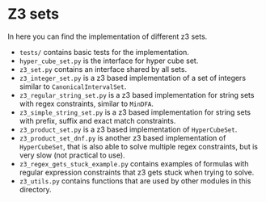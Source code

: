 # Z3 sets

In here you can find the implementation of different z3 sets.

- `tests/` contains basic tests for the implementation.
- `hyper_cube_set.py` is the interface for hyper cube set.
- `z3_set.py` contains an interface shared by all sets.
- `z3_integer_set.py` is a z3 based implementation of a set of integers similar to `CanonicalIntervalSet`.
- `z3_regular_string_set.py` is a z3 based implementation for string sets with regex constraints,
similar to `MinDFA`.
- `z3_simple_string_set.py` is a z3 based implementation for string sets 
with prefix, suffix and exact match constraints.
- `z3_product_set.py` is a z3 based implementation of `HyperCubeSet`.
- `z3_product_set_dnf.py` is another z3 based implementation of `HyperCubeSet`, 
that is also able to solve multiple regex constraints, but is very slow (not practical to use). 
- `z3_regex_gets_stuck_example.py` contains examples of formulas with regular expression constraints that z3
gets stuck when trying to solve.
- `z3_utils.py` contains functions that are used by other modules in this directory.
